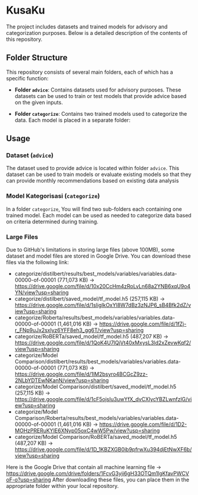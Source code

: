# KusaKu 

The project includes datasets and trained models for advisory and categorization purposes. Below is a detailed description of the contents of this repository.

## Folder Structure

This repository consists of several main folders, each of which has a specific function:

- **Folder `advice`**: Contains datasets used for advisory purposes. These datasets can be used to train or test models that provide advice based on the given inputs.

- **Folder `categorize`**: Contains two trained models used to categorize the data. Each model is placed in a separate folder:

## Usage

### Dataset (`advice`)

The dataset used to provide advice is located within folder `advice`. This dataset can be used to train models or evaluate existing models so that they can provide monthly recommendations based on existing data analysis

### Model Kategorisasi (`categorize`)

In a folder `categorize`, You will find two sub-folders each containing one trained model. Each model can be used as needed to categorize data based on criteria determined during training.

### Large Files

Due to GitHub's limitations in storing large files (above 100MB), some dataset and model files are stored in Google Drive. You can download these files via the following link:

- categorize/distilbert/results/best_models/variables/variables.data-00000-of-00001 (771,073 KB) -> https://drive.google.com/file/d/10x20CcHm4zRoLvLn68a2YNB6xqU9o4YN/view?usp=sharing
- categorize/distilbert/saved_model/tf_model.h5 (257,115 KB) -> https://drive.google.com/file/d/1sligIkOxYl8W7dBz3zNJP6_sB4Bfk2dZ/view?usp=sharing
- categorize/Roberta/results/best_models/variables/variables.data-00000-of-00001 (1,461,016 KB) -> https://drive.google.com/file/d/1fZj-r_FNp9uJx2sxlyz6YFF8eh3_gg6T/view?usp=sharing
- categorize/RoBERTa/saved_model/tf_model.h5 (487,207 KB) -> https://drive.google.com/file/d/1QoK4U7lQjVt40xMxysL3ld2xZevwKqf2/view?usp=sharing
- categorize/Model Comparison/distilbert/results/best_models/variables/variables.data-00000-of-00001 (771,073 KB)  -> https://drive.google.com/file/d/1lM2bsyro4BCGcZ9zz-2NLbYDTEwNKanN/view?usp=sharing
- categorize/Model Comparison/distilbert/saved_model/tf_model.h5 (257,115 KB) -> https://drive.google.com/file/d/1cF5ojsIu3uwYfX_dvCXIycYBZLwnfzlG/view?usp=sharing
- categorize/Model Comparison/Roberta/results/best_models/variables/variables.data-00000-of-00001 (1,461,016 KB) -> https://drive.google.com/file/d/1D2-MOHzPRERuKYIE6XNyp05oxC4wW5Pw/view?usp=sharing
- categorize/Model Comparison/RoBERTa/saved_model/tf_model.h5 (487,207 KB) ->  https://drive.google.com/file/d/1D_1KBZXGB0ib9pfrwXu394djEtNwXF6b/view?usp=sharing 

Here is the Google Drive that contain all machine learning file -> https://drive.google.com/drive/folders/1FcvG3yji6gH33OTQm1lgKfavPWCVoF-o?usp=sharing
After downloading these files, you can place them in the appropriate folder within your local repository.
